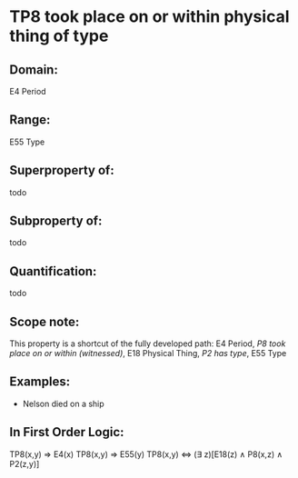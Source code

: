 # TP8 took place on or within physical thing of type

## Domain: 

E4 Period

## Range: 

E55 Type

## Superproperty of: 

todo

## Subproperty of: 

todo

## Quantification: 

todo

## Scope note: 

This property is a shortcut of the fully developed path: E4 Period, _P8 took place on or within (witnessed)_, E18 Physical Thing, _P2 has type_, E55 Type

## Examples: 

* Nelson died on a ship

## In First Order Logic: 

TP8(x,y) ⇒ E4(x)
TP8(x,y) ⇒ E55(y)
TP8(x,y) ⇔ (∃ z)[E18(z) ∧ P8(x,z) ∧ P2(z,y)]

